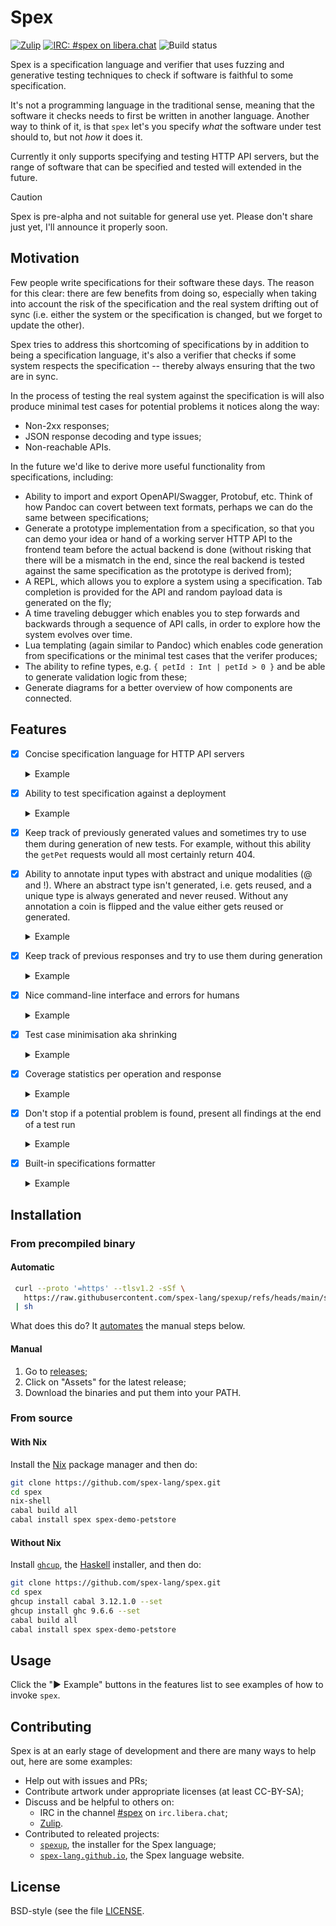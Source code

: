 # Spex

[![Zulip](https://img.shields.io/badge/zulip-join_chat-blue.svg)](https://spex.zulipchat.com/)
[![IRC: #spex on libera.chat](https://img.shields.io/badge/IRC-%23spex%20on%20libera.chat-blue.svg)](https://web.libera.chat/#spex)
![Build status](https://github.com/spex-lang/spex/actions/workflows/main.yaml/badge.svg)

Spex is a specification language and verifier that uses fuzzing and generative
testing techniques to check if software is faithful to some specification.

It's not a programming language in the traditional sense, meaning that the
software it checks needs to first be written in another language. Another way
to think of it, is that `spex` let's you specify *what* the software under test
should to, but not *how* it does it.

Currently it only supports specifying and testing HTTP API servers, but the
range of software that can be specified and tested will extended in the
future.

> [!CAUTION]
> Spex is pre-alpha and not suitable for general use yet. Please don't share
> just yet, I'll announce it properly soon.

## Motivation

Few people write specifications for their software these days. The reason for
this clear: there are few benefits from doing so, especially when taking into
account the risk of the specification and the real system drifting out of sync
(i.e. either the system or the specification is changed, but we forget to
update the other).

Spex tries to address this shortcoming of specifications by in addition to
being a specification language, it's also a verifier that checks if some system
respects the specification -- thereby always ensuring that the two are in sync.

In the process of testing the real system against the specification is will
also produce minimal test cases for potential problems it notices along the way:

  - Non-2xx responses;
  - JSON response decoding and type issues;
  - Non-reachable APIs.

In the future we'd like to derive more useful functionality from
specifications, including:

  - Ability to import and export OpenAPI/Swagger, Protobuf, etc. Think of how
    Pandoc can covert between text formats, perhaps we can do the same between
    specifications;
  - Generate a prototype implementation from a specification, so that you can
    demo your idea or hand of a working server HTTP API to the frontend team
    before the actual backend is done (without risking that there will be a
    mismatch in the end, since the real backend is tested against the same
    specification as the prototype is derived from);
  - A REPL, which allows you to explore a system using a specification. Tab
    completion is provided for the API and random payload data is generated on
    the fly;
  - A time traveling debugger which enables you to step forwards and backwards
    through a sequence of API calls, in order to explore how the system evolves
    over time.
  - Lua templating (again similar to Pandoc) which enables code generation from
    specifications or the minimal test cases that the verifer produces;
  - The ability to refine types, e.g. `{ petId : Int | petId > 0 }` and be able
    to generate validation logic from these;
  - Generate diagrams for a better overview of how components are connected.

## Features

- [x] Concise specification language for HTTP API servers
  <details>
  
  <summary>Example</summary>
  
  ```
  $ cat example/petstore-basic.spex
  component PetStore where
  
  addPet : POST /pet Pet
  getPet : GET /pet/{petId : Int} -> Pet
  
  type Pet =
    { petId   : Int
    , petName : String
    }
  ```
  
  </details>

- [x] Ability to test specification against a deployment
  <details>

  <summary>Example</summary>

  ```bash
  $ spex-demo-petstore &
  $ PID_PETSTORE=$!
  $ spex verify example/petstore-basic.spex

  i Verifying the deployment:    http://localhost:8080
    against the specification:   example/petstore-basic.spex
  
  i Parsing the specification.
  
  i Waiting for health check to pass.
  
  i Starting to run tests.
  
  i All tests passed, here are the results:
  
    failing tests: []
    client errors: 53
    coverage:      fromList [(OpId "addPet",44),(OpId "getPet",56)]
  $ kill ${PID_PETSTORE}
  [1]+  Terminated              spex-demo-petstore
  ```

  </details>

- [x] Keep track of previously generated values and sometimes try to use them
  during generation of new tests. For example, without this ability the
  `getPet` requests would all most certainly return 404.

- [x] Ability to annotate input types with abstract and unique modalities (@ and
  !). Where an abstract type isn't generated, i.e. gets reused, and a unique type
  is always generated and never reused. Without any annotation a coin is
  flipped and the value either gets reused or generated.
  <details>

  <summary>Example</summary>

  ```diff
  $ diff -u example/petstore-basic.spex example/petstore-modal.spex
  - addPet : POST /pet Pet
  - getPet : GET /pet/{petId : Int} -> Pet
  + addPet : POST /pet !Pet
  + getPet : GET /pet/{petId : @Int} -> Pet
  $ spex verify example/petstore-modal.spex

  i Verifying the deployment:    http://localhost:8080
    against the specification:   example/petstore-modal.spex
  
  i Parsing the specification.
  
  i Waiting for health check to pass.
  
  i Starting to run tests.
  
  i All tests passed, here are the results:
  
    failing tests: []
    client errors: 3
    coverage:      fromList [(OpId "addPet",51),(OpId "getPet",49)]
  ```

  Notice how many fewer 404 errors we get for `getPet` now, because of the
  abstract (`@`) annotation on `petId`.
  </details>

- [x] Keep track of previous responses and try to use them during generation 

  <details>

  <summary>Example</summary>

  Imagine we got:
  ```
  addPet : POST /pet Pet
  getPet : GET /pet/{petId : Int} -> Pet

  type Pet =
    { petId   : Int
    , petName : String 
    }
  ```
  and `addPet` is implemented such that it throws an error if we try to add the
  exact same pet twice. Finding this error without reusing responses during
  generation is difficult, because we'd need to randomly generate the same
  `petId : Int` and petname : String` twice. 

  If we reuse inputs and reponses on the other hand, then it's easy to find it.
  Here's one scenario which would find the error:

    1. We generate a random `Pet` for `addPet`;
    2. A `getPet` operation gets generated that reuses the `petId` from step 1;
    3. The response `Pet` from step 2 gets reused in a subsequent `addPet`,
       casuing the error.

  </details>

- [x] Nice command-line interface and errors for humans

  <details>

  <summary>Example</summary>

  ```
  $ cat example/petstore-bad-scope.spex
  component PetStore where

  addPet : POST /pet Pet
  getPet : GET /pet/{petId : Int} -> Pet

  $ spex verify example/petstore-bad-scope.spex
  i Verifying the deployment:    http://localhost:8080
    against the specification:   example/petstore-bad-scope.spex

  i Checking the specification.

  Error: Scope error, the type Pet isn't defined.

     ┌─ example/petstore-bad-scope.spex:2:19
     │
   2 │ addPet : POST /pet Pet
     │                    ^^^

  Either define the type or mark it as abstract, in case it shouldn't be
  generated.
  ```

  </details>

- [x] Test case minimisation aka shrinking
  <details>

  <summary>
  Example
  </summary>

  ```
  $ spex verify example/petstore-modal.spex --seed -2917004710203612904

  i Verifying the deployment:    http://localhost:8080
    against the specification:   example/petstore-modal.spex

  i Checking the specification.

  i Waiting for health check to pass.

  i Starting to run tests.

  Error: Test failure (8 shrinks):

  1. addPet : POST /pet {petId = 27, petName = qux}
  2. addPet : POST /pet {petId = 27, petName = qux}
    ↳ 409 Conflict: Pet already exists

  Use --seed -2917004710203612904 to reproduce
  ```
  Try running with `--no-shrinking` flag to see the original test case that
  failed.
  </details>

- [x] Coverage statistics per operation and response
  <details>

  <summary>Example</summary>

  ```
  Coverage:
    2xx:
      44% addPet (89)
      54% getPet (107)
    404:
      2% getPet (3)
    409:
      0% addPet (1)

  Total: 200

  Use --seed 2469868563532480199 to reproduce
  ```

  </details>

- [x] Don't stop if a potential problem is found, present all findings at the
      end of a test run
  <details>

  <summary>Example</summary>

  ```
  Test failure:

  1. getPet : GET /pet/923 -> Pet
    ↳ 404 Not Found
  ------------------------------------------------------------------------
  Test failure (8 shrinks):
  
  1. addPet : POST /pet {petId = 842, petName = foo}
  2. addPet : POST /pet {petId = 842, petName = foo}
    ↳ 409 Conflict: Pet already exists

  Use --seed 2469868563532480199 to reproduce
  ```

  </details>

- [x] Built-in specifications formatter
  <details>

  <summary>Example</summary>

  ```bash
  $ cat example/petstore-bad-formatting.spex
  component PetStore
    where

  addPet     : POST
    /pet Pet

  getPet :GET /pet/{ petId  :
    Int} ->
      Pet
  $ spex format example/petstore-bad-formatting.spex
  component PetStore where
  
  addPet : POST /pet Pet
  getPet : GET /pet/{petId : Int} -> Pet
  ```

  </details>

## Installation

### From precompiled binary

#### Automatic

```bash
 curl --proto '=https' --tlsv1.2 -sSf \
   https://raw.githubusercontent.com/spex-lang/spexup/refs/heads/main/spexup \
 | sh
```

What does this do? It
[automates](https://github.com/spex-lang/spexup/blob/main/spexup) the manual
steps below.

#### Manual

1. Go to [releases](https://github.com/spex-lang/spex/releases);
2. Click on "Assets" for the latest release;
3. Download the binaries and put them into your PATH.

### From source

#### With Nix

Install the [Nix](https://nixos.org/download/) package manager and then do:

```bash
git clone https://github.com/spex-lang/spex.git
cd spex
nix-shell
cabal build all
cabal install spex spex-demo-petstore
```

#### Without Nix

Install [`ghcup`](https://www.haskell.org/ghcup/install/), the
[Haskell](https://www.haskell.org/) installer, and then do:

```bash
git clone https://github.com/spex-lang/spex.git
cd spex
ghcup install cabal 3.12.1.0 --set
ghcup install ghc 9.6.6 --set
cabal build all
cabal install spex spex-demo-petstore
```

## Usage

Click the "▶ Example" buttons in the features list to see examples of how to
invoke `spex`.

## Contributing

Spex is at an early stage of development and there are many ways to help out,
here are some examples:

* Help out with issues and PRs;
* Contribute artwork under appropriate licenses (at least CC-BY-SA);
* Discuss and be helpful to others on:
  - IRC in the channel [#spex](https://web.libera.chat/#spex) on `irc.libera.chat`;
  - [Zulip](https://spex.zulipchat.com/).
* Contributed to releated projects:
  - [`spexup`](https://github.com/spex-lang/spexup), the installer for the Spex
    language;
  - [`spex-lang.github.io`](https://github.com/spex-lang/spex-lang.github.io),
    the Spex language website.

## License

BSD-style (see the file [LICENSE](LICENSE).
